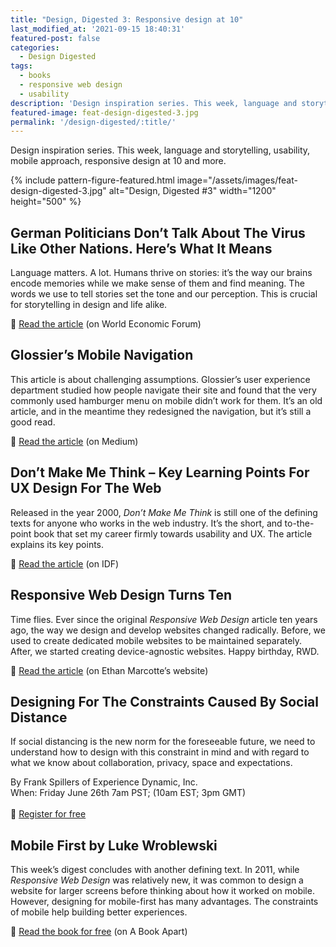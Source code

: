 ```yaml
---
title: "Design, Digested 3: Responsive design at 10"
last_modified_at: '2021-09-15 18:40:31'
featured-post: false
categories:
  - Design Digested
tags:
  - books
  - responsive web design
  - usability
description: 'Design inspiration series. This week, language and storytelling, usability, mobile approach, responsive design at 10 and more.'
featured-image: feat-design-digested-3.jpg
permalink: '/design-digested/:title/'
---
```

<p class="lead">Design inspiration series. This week, language and storytelling, usability, mobile approach, responsive design at 10 and more.</p>

<!--more-->

{% include pattern-figure-featured.html image="/assets/images/feat-design-digested-3.jpg" alt="Design, Digested #3" width="1200" height="500" %}

## German Politicians Don’t Talk About The Virus Like Other Nations. Here’s What It Means

Language matters. A lot. Humans thrive on stories: it’s the way our brains encode memories while we make sense of them and find meaning. The words we use to tell stories set the tone and our perception. This is crucial for storytelling in design and life alike.

<p class="detached">🔗 <a href="https://www.weforum.org/agenda/2020/06/coronavirus-pandemic-covid19-germany-politicians-language" target="_blank" rel="noopener">Read the article</a> (on World Economic Forum)</p>

## Glossier’s Mobile Navigation

This article is about challenging assumptions. Glossier’s user experience department studied how people navigate their site and found that the very commonly used hamburger menu on mobile didn’t work for them. It’s an old article, and in the meantime they redesigned the navigation, but it’s still a good read.

<p class="detached">🔗 <a href="https://medium.com/glossier/glossiers-mobile-navigation-4a944e65b0b7" target="_blank" rel="noopener">Read the article</a> (on Medium)</p>

## Don’t Make Me Think – Key Learning Points For UX Design For The Web

Released in the year 2000, _Don’t Make Me Think_ is still one of the defining texts for anyone who works in the web industry. It’s the short, and to-the-point book that set my career firmly towards usability and UX. The article explains its key points.

<p class="detached">🔗 <a href="https://www.interaction-design.org/literature/article/don-t-make-me-think-key-learning-points-for-ux-design-for-the-web" target="_blank" rel="noopener">Read the article</a> (on IDF)</p>

## Responsive Web Design Turns Ten

Time flies. Ever since the original _Responsive Web Design_ article ten years ago, the way we design and develop websites changed radically. Before, we used to create dedicated mobile websites to be maintained separately. After, we started creating device-agnostic websites. Happy birthday, RWD.

<p class="detached">🔗 <a href="https://ethanmarcotte.com/wrote/responsive-design-at-10/" target="_blank" rel="noopener">Read the article</a> (on Ethan Marcotte’s website)</p>

## Designing For The Constraints Caused By Social Distance

If social distancing is the new norm for the foreseeable future, we need to understand how to design with this constraint in mind and with regard to what we know about collaboration, privacy, space and expectations.

<p class="detached">By Frank Spillers of Experience Dynamic, Inc.<br>
When: Friday June 26th 7am PST; (10am EST; 3pm GMT)<br><br>
🔗 <a href="https://lnkd.in/dM3g_gR" target="_blank" rel="noopener" title="Go to the event's page on LinkedIn">Register for free</a></p>

## Mobile First by Luke Wroblewski

This week’s digest concludes with another defining text. In 2011, while _Responsive Web Design_ was relatively new, it was common to design a website for larger screens before thinking about how it worked on mobile. However, designing for mobile-first has many advantages. The constraints of mobile help building better experiences.

<p class="detached">🔗 <a href="http://mobile-first.abookapart.com/" target="_blank" rel="noopener">Read the book for free</a> (on A Book Apart)</p>